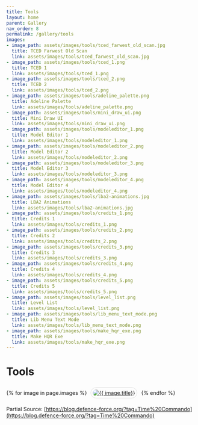 ```yaml
---
title: Tools
layout: home
parent: Gallery
nav_order: 8
permalink: /gallery/tools
images:
- image_path: assets/images/tools/tced_farwest_old_scan.jpg
  title: TCED Farwest Old Scan
  link: assets/images/tools/tced_farwest_old_scan.jpg
- image_path: assets/images/tools/tced_1.png
  title: TCED 1
  link: assets/images/tools/tced_1.png
- image_path: assets/images/tools/tced_2.png
  title: TCED 2
  link: assets/images/tools/tced_2.png
- image_path: assets/images/tools/adeline_palette.png
  title: Adeline Palette
  link: assets/images/tools/adeline_palette.png
- image_path: assets/images/tools/mini_draw_ui.png
  title: Mini Draw UI
  link: assets/images/tools/mini_draw_ui.png
- image_path: assets/images/tools/modeleditor_1.png
  title: Model Editor 1
  link: assets/images/tools/modeleditor_1.png
- image_path: assets/images/tools/modeleditor_2.png
  title: Model Editor 2
  link: assets/images/tools/modeleditor_2.png
- image_path: assets/images/tools/modeleditor_3.png
  title: Model Editor 3
  link: assets/images/tools/modeleditor_3.png
- image_path: assets/images/tools/modeleditor_4.png
  title: Model Editor 4
  link: assets/images/tools/modeleditor_4.png
- image_path: assets/images/tools/lba2-animations.jpg
  title: LBA2 Animations
  link: assets/images/tools/lba2-animations.jpg
- image_path: assets/images/tools/credits_1.png
  title: Credits 1
  link: assets/images/tools/credits_1.png
- image_path: assets/images/tools/credits_2.png 
  title: Credits 2
  link: assets/images/tools/credits_2.png
- image_path: assets/images/tools/credits_3.png 
  title: Credits 3
  link: assets/images/tools/credits_3.png
- image_path: assets/images/tools/credits_4.png 
  title: Credits 4
  link: assets/images/tools/credits_4.png 
- image_path: assets/images/tools/credits_5.png 
  title: Credits 5
  link: assets/images/tools/credits_5.png
- image_path: assets/images/tools/level_list.png
  title: Level List
  link: assets/images/tools/level_list.png
- image_path: assets/images/tools/lib_menu_text_mode.png
  title: Lib Menu Text Mode
  link: assets/images/tools/lib_menu_text_mode.png
- image_path: assets/images/tools/make_hqr_exe.png
  title: Make HQR Exe
  link: assets/images/tools/make_hqr_exe.png
---
```


# Tools

<div>
    {% for image in page.images %}
        <a href="{{ site.baseurl }}/{{ image.link }}" style="margin: 6px; display: inline-flex; border-radius: 15px; border: 1px solid #80808042; padding: 5px;">
            <img src="{{ site.baseurl }}/{{ image.image_path }}" alt="{{ image.title}}" style="border-radius: 10px" />
        </a>
    {% endfor %}
</div>

Partial Source: [https://blog.defence-force.org/?tag=Time%20Commando](https://blog.defence-force.org/?tag=Time%20Commando)
